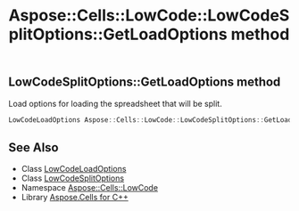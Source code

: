 ﻿---
title: Aspose::Cells::LowCode::LowCodeSplitOptions::GetLoadOptions method
linktitle: GetLoadOptions
second_title: Aspose.Cells for C++ API Reference
description: 'Aspose::Cells::LowCode::LowCodeSplitOptions::GetLoadOptions method. Load options for loading the spreadsheet that will be split in C++.'
type: docs
weight: 600
url: /cpp/aspose.cells.lowcode/lowcodesplitoptions/getloadoptions/
---
## LowCodeSplitOptions::GetLoadOptions method


Load options for loading the spreadsheet that will be split.

```cpp
LowCodeLoadOptions Aspose::Cells::LowCode::LowCodeSplitOptions::GetLoadOptions()
```

## See Also

* Class [LowCodeLoadOptions](../../lowcodeloadoptions/)
* Class [LowCodeSplitOptions](../)
* Namespace [Aspose::Cells::LowCode](../../)
* Library [Aspose.Cells for C++](../../../)
